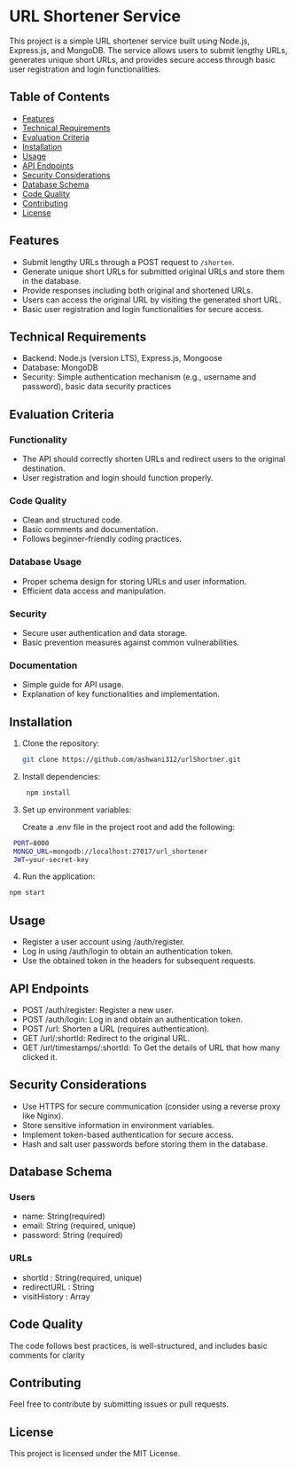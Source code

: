 # URL Shortener Service

This project is a simple URL shortener service built using Node.js, Express.js, and MongoDB. The service allows users to submit lengthy URLs, generates unique short URLs, and provides secure access through basic user registration and login functionalities.

## Table of Contents
- [Features](#features)
- [Technical Requirements](#technical-requirements)
- [Evaluation Criteria](#evaluation-criteria)
- [Installation](#installation)
- [Usage](#usage)
- [API Endpoints](#api-endpoints)
- [Security Considerations](#security-considerations)
- [Database Schema](#database-schema)
- [Code Quality](#code-quality)
- [Contributing](#contributing)
- [License](#license)

## Features

- Submit lengthy URLs through a POST request to `/shorten`.
- Generate unique short URLs for submitted original URLs and store them in the database.
- Provide responses including both original and shortened URLs.
- Users can access the original URL by visiting the generated short URL.
- Basic user registration and login functionalities for secure access.

## Technical Requirements

- Backend: Node.js (version LTS), Express.js, Mongoose
- Database: MongoDB
- Security: Simple authentication mechanism (e.g., username and password), basic data security practices

## Evaluation Criteria

### Functionality

- The API should correctly shorten URLs and redirect users to the original destination.
- User registration and login should function properly.

### Code Quality

- Clean and structured code.
- Basic comments and documentation.
- Follows beginner-friendly coding practices.

### Database Usage

- Proper schema design for storing URLs and user information.
- Efficient data access and manipulation.

### Security

- Secure user authentication and data storage.
- Basic prevention measures against common vulnerabilities.

### Documentation

- Simple guide for API usage.
- Explanation of key functionalities and implementation.

## Installation

1. Clone the repository:

   ```bash
   git clone https://github.com/ashwani312/urlShortner.git
    ```
2. Install dependencies:

   ```bash
    npm install
    ```
3. Set up environment variables:

   Create a .env file in the project root and add the following:
   
  ```bash
   PORT=8000
   MONGO_URL=mongodb://localhost:27017/url_shortener
   JWT=your-secret-key
  ```
4. Run the application:

  ```bash
  npm start
  ```

## Usage

- Register a user account using /auth/register.
- Log in using /auth/login to obtain an authentication token.
- Use the obtained token in the headers for subsequent requests.

## API Endpoints

- POST /auth/register: Register a new user.
- POST /auth/login: Log in and obtain an authentication token.
- POST /url: Shorten a URL (requires authentication).
- GET /url/:shortId: Redirect to the original URL.
- GET /url/timestamps/:shortId: To Get the details of URL that how many clicked it.

## Security Considerations

- Use HTTPS for secure communication (consider using a reverse proxy like Nginx).
- Store sensitive information in environment variables.
- Implement token-based authentication for secure access.
- Hash and salt user passwords before storing them in the database.

## Database Schema

  ### Users

- name: String(required)
- email: String (required, unique)
- password: String (required)

 ### URLs

- shortId : String(required, unique)
- redirectURL : String
- visitHistory : Array

## Code Quality

 The code follows best practices, is well-structured, and includes basic comments for clarity

## Contributing

 Feel free to contribute by submitting issues or pull requests.

## License

 This project is licensed under the MIT License.